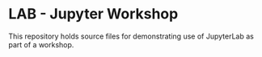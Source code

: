 LAB - Jupyter Workshop
======================

This repository holds source files for demonstrating use of JupyterLab as
part of a workshop.
